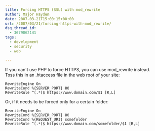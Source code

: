 ```yaml
---
title: Forcing HTTPS (SSL) with mod_rewrite
author: Major Hayden
date: 2007-03-21T15:00:15+00:00
url: /2007/03/21/forcing-https-with-mod_rewrite/
dsq_thread_id:
  - 3679062141
tags:
  - development
  - security
  - web

---
```

If you can't use PHP to force HTTPS, you can use mod_rewrite instead. Toss this in an .htaccess file in the web root of your site:

```
RewriteEngine On
RewriteCond %{SERVER_PORT} 80
RewriteRule ^(.*)$ https://www.domain.com/$1 [R,L]
```

Or, if it needs to be forced only for a certain folder:

```
RewriteEngine On
RewriteCond %{SERVER_PORT} 80
RewriteCond %{REQUEST_URI} somefolder
RewriteRule ^(.*)$ https://www.domain.com/somefolder/$1 [R,L]
```
